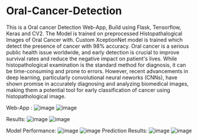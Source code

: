 # Oral-Cancer-Detection

This is a Oral cancer Detection Web-App, Build using Flask, Tensorflow, Keras and CV2. The Model is trained on preprocessed Histopathalogical Images of Oral Cancer with. Custom XceptionNet model is trained which detect the presence of cancer with 98% accuracy.
Oral cancer is a serious public health issue worldwide, and early detection is crucial to improve survival rates and reduce the negative impact on patient's lives. While histopathological examination is the standard method for diagnosis, it can be time-consuming and prone to errors. However, recent advancements in deep learning, particularly convolutional neural neworks (CNNs), have shown promise in accurately diagnosing and analyzing biomedical images, making them a potential tool for early classification of cancer using histopathological image.

Web-App :
![image](https://github.com/k-aniket47/Oral-Cancer-Detection/assets/79148315/cacd6006-4d3e-41ec-b439-f318792fd539)
![image](https://github.com/k-aniket47/Oral-Cancer-Detection/assets/79148315/bff8a25c-0158-480f-9917-11ce51f7273c)

Results:
![image](https://github.com/k-aniket47/Oral-Cancer-Detection/assets/79148315/ee03b173-50fa-41ec-b51c-ea70b74d3ba4)
![image](https://github.com/k-aniket47/Oral-Cancer-Detection/assets/79148315/68ca331f-80a7-4e34-9f91-1d8f05147b2f)

Model Performance:
![image](https://github.com/k-aniket47/Oral-Cancer-Detection/assets/79148315/bc52cd63-529a-4c8d-9307-8665b4c3f1e7)
![image](https://github.com/k-aniket47/Oral-Cancer-Detection/assets/79148315/e72eeaeb-ed86-42fb-939c-fe14ed90c998)
Prediction Results:
![image](https://github.com/k-aniket47/Oral-Cancer-Detection/assets/79148315/75645340-4dd9-4e75-978e-adfebd7880cd)
![image](https://github.com/k-aniket47/Oral-Cancer-Detection/assets/79148315/bfebfef5-d8c4-436e-a1cc-9139e151d8f6)







